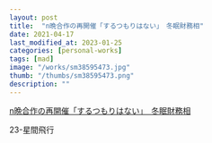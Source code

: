 ```yaml
---
layout: post
title:  "n晩合作の再開催「するつもりはない」　冬眠財務相"
date: 2021-04-17
last_modified_at: 2023-01-25
categories: [personal-works]
tags: [mad]
image: "/works/sm38595473.jpg"
thumb: "/thumbs/sm38595473.png"
description: ""
---
```


<script type="application/javascript" src="https://embed.nicovideo.jp/watch/sm38595473/script?w=640&h=360"></script><noscript><a href="https://www.nicovideo.jp/watch/sm38595473">n晩合作の再開催「するつもりはない」　冬眠財務相</a></noscript>

23-星間飛行